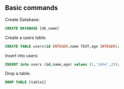 ## Basic commands

Create Database:
```sql
CREATE DATABASE [db_name]
```

Create a users table:
```sql
CREATE TABLE users(id INTEGER,name TEXT,age INTEGER);
```

Insert into users:
```sql
INSERT into users (id,name,age) values (1,'John',25);
```

Drop a table:
```sql
DROP TABLE [table1]
```


